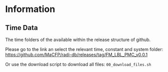 
# Information 


## Time Data
The time folders of the available within the release structure of github. 

Please go to the link an select the relevant time, constant and system folder:
https://github.com/MaCFP/radi-db/releases/tag/FM_LBL_PMC_v0.0.1

Or use the download script to download all files: `00_download_files.sh`
